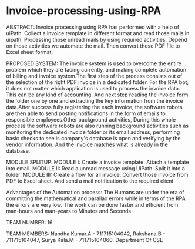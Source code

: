 # Invoice-processing-using-RPA
ABSTRACT: Invoice processing using RPA has performed with a help of uiPath. Collect a invoice template in different format and read those
mails in uipath. Processing those unread mails by using required activities. Depend on those activities we automate the mail. Then convert 
those PDF file to Excel sheet format.

PROPOSED SYSTEM: The invoice system is used to overcome the entire problem which they are facing currently, and making complete automation 
of billing and invoice system.The first step of the process consists out of the selection of the right PDF invoice in a dedicated folder.
For the RPA bot, it does not matter which application is used to process the invoice data. This can be any kind of accounting. And next step reading the invoice form the folder one by one and extracting the key information from the invoice data.After success fully registering the each invoice, the software robots are then able to send posting notifications in the form of emails to responsible employees.Other background activities, During this whole process the software robots are also running background activities such as monitoring the dedicated invoice folder or its email address, performing basic checks to see is company's database is open and verifying by the vendor information. And the invoice matches what is already in the database.

MODULE SPLITUP: MODULE I: Create a invoice template. Attach a template into email. MODULE II: Read a unread message using UiPath. Split it into a folder. MODULE III: Create a flow for all invoice. Convert those invoice from PDF to Excel sheet. And send a mail notification to the required client

Advantages of the Automation process: The Humans are under the era of committing the mathematical and parallax errors while in terms of the RPA the errors are very low.
The work can be done faster and efficient from man-hours and man-years to Minutes and Seconds

TEAM NUMBER: 16

TEAM MEMBERS: 
Nandha Kumar.A - 711715104042,
Rakshana.B - 711715104047, 
Surya Kala.M - 711715104060. 
Department Of CSE

